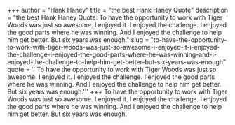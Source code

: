 +++
author = "Hank Haney"
title = "the best Hank Haney Quote"
description = "the best Hank Haney Quote: To have the opportunity to work with Tiger Woods was just so awesome. I enjoyed it. I enjoyed the challenge. I enjoyed the good parts where he was winning. And I enjoyed the challenge to help him get better. But six years was enough."
slug = "to-have-the-opportunity-to-work-with-tiger-woods-was-just-so-awesome-i-enjoyed-it-i-enjoyed-the-challenge-i-enjoyed-the-good-parts-where-he-was-winning-and-i-enjoyed-the-challenge-to-help-him-get-better-but-six-years-was-enough"
quote = '''To have the opportunity to work with Tiger Woods was just so awesome. I enjoyed it. I enjoyed the challenge. I enjoyed the good parts where he was winning. And I enjoyed the challenge to help him get better. But six years was enough.'''
+++
To have the opportunity to work with Tiger Woods was just so awesome. I enjoyed it. I enjoyed the challenge. I enjoyed the good parts where he was winning. And I enjoyed the challenge to help him get better. But six years was enough.
